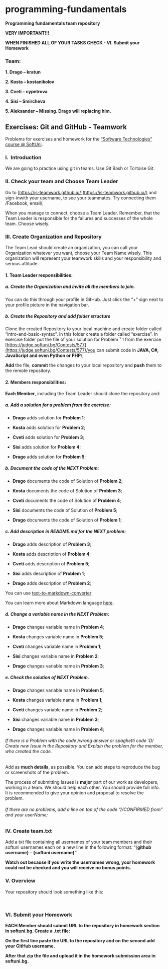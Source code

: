 # programming-fundamentals
**Programming fundamentals team repository**

**VERY IMPORTANT!!!**

**WHEN FINISHED ALL OF YOUR TASKS CHECK -  VI. Submit your Homework**

### Team:
**1. Drago – kratun**

**2. Kosta – kostanikolov**

**3. Cveti – cypetrova**

**4. Sisi – Smircheva**

**5. Aleksander – Missing. Drago will replacing him.** 

## []()Exercises: Git and GitHub - Teamwork

Problems for
exercises and homework for the [“Software Technologies”
course @ SoftUni](https://softuni.bg/courses/software-technologies).

### I.  Introduction

We are going to practice using git in teams.
Use Git Bash or Tortoise Git.

### II. Check your team and Choose Team Leader

Go to [https://js-teamwork.github.io/](https://js-teamwork.github.io/) and sign-inwith your username, to see your teammates. Try connecting them /Facebook,
email/; 

When you manage to connect, choose a Team
Leader. Remember, that the Team Leader is responsible for the failures and
successes of the whole team. Choose wisely. 

### III. Create Organization and Repository

The Team Lead should create an organization,
you can call your Organization whatever you want, choose your Team Name wisely.
This organization will represent your teamwork skills and your responsibility
and serious attitude.

#### 1. Team Leader responsibilities:

##### a. Create the Organization and Invite all the members to join. 

You can do this through your profile in
GitHub. Just click the “+” sign next to your profile picture in the navigation
bar.

##### b. Create the Repository and add folder structure

Clone the created Repository to your local machine and create folder called “intro-and-basic-syntax”.
In this folder create a folder called “exercise”. In exercise folder put the
file of your solution for Problem ¹ 1 from the exercise [https://judge.softuni.bg/Contests/577](https://judge.softuni.bg/Contests/577)/you can submit code in **JAVA, C#, JavaScript and even Python or PHP**/;

**Add** the file, **commit** the changes to your local repository and **push** them to the remote repository.

#### 2. Members responsibilities: 

**Each Member**, including the Team Leader should clone the
repository and:

##### a. Add a solution for a problem from the exercise:

- **Drago** adds solution for **Problem 1**;

- **Kosta** adds solution for **Problem 2**;

- **Cveti** adds solution for **Problem 3**;

- **Sisi** adds solution for **Problem 4**;

- **Drago** adds solution for **Problem 5**;


##### b. Document the code of the NEXT Problem:

- **Drago** documents the code of Solution of
**Problem 2**;

- **Kosta** documents the code of Solution of
**Problem 3**;

- **Cveti** documents the code of Solution of
**Problem 4**;

- **Sisi** documents the code of Solution of
**Problem 5**;

- **Drago** documents the code of Solution of
**Problem 1**;

##### c. Add description in README.md for the NEXT problem:

- **Drago** adds description of **Problem 3**;

- **Kosta** adds description of **Problem 4**;

- **Cveti** adds description of **Problem 5**;

- **Sisi** adds description of **Problem 1**;

- **Drago** adds description of **Problem 2**;


You can use [text-to-markdown-converter](http://markitdown.medusis.com/)

You can learn more about Markdown language [here](https://en.wikipedia.org/wiki/Markdown).
 

##### d. Change a variable name in the NEXT Problem: 

- **Drago** changes variable name in **Problem 4**;

- **Kosta** changes variable name in **Problem 5**;

- **Cveti** changes variable name in **Problem 1**;

- **Sisi** changes variable name in **Problem 2**;

- **Drago** changes variable name in **Problem 3**;


##### e. Check the solution of NEXT Problem.

- **Drago** changes variable name in **Problem 5**;

- **Kosta** changes variable name in **Problem 1**;

- **Cveti** changes variable name in **Problem 2**;

- **Sisi** changes variable name in **Problem 3**;

- **Drago** changes variable name in **Problem 4**;


###### If there is a Problem with the code /wrong answer or spaghetti code :D/ Create new Issue in the Repository and Explain the problem for the member, who created the code. 

Add as **much details**, as possible. You can add steps to reproduce the bug or screenshots of the problem.

The process of submitting Issues is **major** part of our work as developers,
working in a team. We should help each other. You should provide full info. It
is recommended to give your opinion and proposal to resolve the problem.

###### If there are no problems, add a line on top of the code “//CONFIRMED from” and your userName;


### IV. Create team.txt

Add a txt file containing all usernames of your
team members and their softuni usernames each on a new line in the following
format: “{**github username} –
{softuni username}**”

**Watch out because if you write the usernames wrong, your homework could not be checked and you will receive no bonus points.**

### V. Overview

Your repository should look something like
this:

 
### VI. Submit your Homework

**EACH Member should submit URL to the repository
in homework section in softuni.bg. Create a .txt file:**

**On the first line paste the URL to the
repository and on the second add your GitHub username.**

**After that zip the file and upload it in the
homework submission area in softuni.bg.**
 
